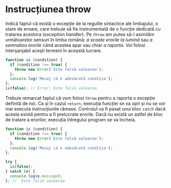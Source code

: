 # Instrucțiunea throw

Indică faptul că există o excepție de la regulile sintactice ale limbajului, o stare de eroare, care trebuie să fie instrumentată de o funcție dedicată cu tratarea acestora (*exception handler*). Pe `throw` am putea să-l asimilăm următoarelor sensuri în limba română: *a scoate erorile la lumină* sau *a semnaliza erorile* când acestea apar sau chiar *a raporta*. Voi folosi interșanjabil acești termeni în această lucrare.

```javascript
function ix (condition) {
  if (condition !== true) {
    throw new Error('Este falsă valoarea');
  };
  console.log('Mesaj că e adevărată condiția');
};
ix(false); // Error: Este falsă valoarea
```

Trebuie remarcat faptul că vom folosi `throw` pentru a raporta o excepție definită de noi. Ca și în cazul `return`, execuția funcției se va opri și nu se vor mai executa instrucțiunile rămase. Controlul va fi pasat unui bloc `catch` dacă acesta există pentru a fi prelucrate erorile. Dacă nu există un astfel de bloc de tratare a erorilor, execuția întregului program se va încheia.

```javascript
function ix (condition) {
  if (condition !== true) {
    throw new Error('Este falsă valoarea');
  };
  console.log('Mesaj că e adevărată condiția');
};

try {
  ix(false);
} catch (e) {
  console.log(e.message);
}; //  Este falsă valoarea
```
